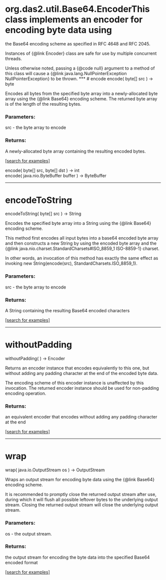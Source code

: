 # org.das2.util.Base64.EncoderThis class implements an encoder for encoding byte data using
 the Base64 encoding scheme as specified in RFC 4648 and RFC 2045.

 <p> Instances of {@link Encoder} class are safe for use by
 multiple concurrent threads.

 <p> Unless otherwise noted, passing a {@code null} argument to
 a method of this class will cause a
 {@link java.lang.NullPointerException NullPointerException} to
 be thrown.
***
<a name="encode"></a>
# encode
encode( byte[] src ) &rarr; byte

Encodes all bytes from the specified byte array into a newly-allocated
 byte array using the {@link Base64} encoding scheme. The returned byte
 array is of the length of the resulting bytes.

### Parameters:
src - the byte array to encode

### Returns:
A newly-allocated byte array containing the resulting
          encoded bytes.

<a href="https://github.com/autoplot/dev/search?q=encode&unscoped_q=encode">[search for examples]</a>

encode( byte[] src, byte[] dst ) &rarr; int<br>
encode( java.nio.ByteBuffer buffer ) &rarr; ByteBuffer<br>
***
<a name="encodeToString"></a>
# encodeToString
encodeToString( byte[] src ) &rarr; String

Encodes the specified byte array into a String using the {@link Base64}
 encoding scheme.

 <p> This method first encodes all input bytes into a base64 encoded
 byte array and then constructs a new String by using the encoded byte
 array and the {@link java.nio.charset.StandardCharsets#ISO_8859_1
 ISO-8859-1} charset.

 <p> In other words, an invocation of this method has exactly the same
 effect as invoking
  new String(encode(src), StandardCharsets.ISO_8859_1).

### Parameters:
src - the byte array to encode

### Returns:
A String containing the resulting Base64 encoded characters

<a href="https://github.com/autoplot/dev/search?q=encodeToString&unscoped_q=encodeToString">[search for examples]</a>

***
<a name="withoutPadding"></a>
# withoutPadding
withoutPadding(  ) &rarr; Encoder

Returns an encoder instance that encodes equivalently to this one,
 but without adding any padding character at the end of the encoded
 byte data.

 <p> The encoding scheme of this encoder instance is unaffected by
 this invocation. The returned encoder instance should be used for
 non-padding encoding operation.

### Returns:
an equivalent encoder that encodes without adding any
         padding character at the end

<a href="https://github.com/autoplot/dev/search?q=withoutPadding&unscoped_q=withoutPadding">[search for examples]</a>

***
<a name="wrap"></a>
# wrap
wrap( java.io.OutputStream os ) &rarr; OutputStream

Wraps an output stream for encoding byte data using the {@link Base64}
 encoding scheme.

 <p> It is recommended to promptly close the returned output stream after
 use, during which it will flush all possible leftover bytes to the underlying
 output stream. Closing the returned output stream will close the underlying
 output stream.

### Parameters:
os - the output stream.

### Returns:
the output stream for encoding the byte data into the
          specified Base64 encoded format

<a href="https://github.com/autoplot/dev/search?q=wrap&unscoped_q=wrap">[search for examples]</a>


